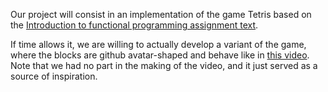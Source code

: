 Our project will consist in an implementation of the game Tetris based on the [Introduction to functional programming assignment text](http://www.cse.chalmers.se/edu/year/2017/course/TDA555/lab3.html).

If time allows it, we are willing to actually develop a variant of the game, where the blocks are github avatar-shaped and behave like in [this video](https://www.youtube.com/watch?feature=player_embedded&v=Tq0vfiLzn8c). Note that we had no part in the making of the video, and it just served as a source of inspiration.
